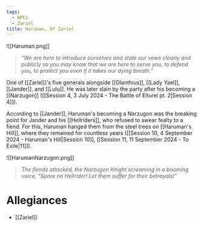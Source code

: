 ```yaml
---
tags:
  - NPCs
  - Zariel
title: Haruman, Of Zariel
---
```

![[Haruman.png]]
> *“We are here to introduce ourselves and state our vows clearly and publicly so you may know that we are here to serve you, to defend you, to protect you even if it takes our dying breath.”*

One of [[Zariel]]'s five generals alongside [[Olanthius]], [[Lady Yael]], [[Jander]], and [[Lulu]]. He was later slain by the party after his becoming a [[Narzugon]] ([[Session 4, 3 July 2024 - The Battle of Elturel pt. 2|Session 4]]).

According to [[Jander]], Haruman's becoming a Narzugon was the breaking point for Jander and his [[Hellriders]], who refused to swear fealty to a fiend. For this, Haruman hanged them from the steel trees on [[Haruman's Hill]], where they remained for countless years ([[Session 10, 4 September 2024 - Haruman's Hill|Session 10]], [[Session 11, 11 September 2024 - To Exile|11]]).

![[HarumanNarzugon.png]]
> *The fiends attacked, the Narzugon Knight screaming in a booming voice, “Spare no Hellrider! Let them suffer for their betrayals!”*
# Allegiances
- [[Zariel]]